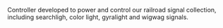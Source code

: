 Controller developed to power and control our railroad signal collection, including searchligh, color light, gyralight and wigwag signals.
